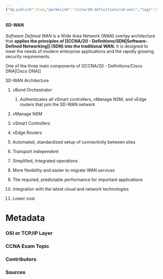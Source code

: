 ```yaml
---
{"dg-publish":true,"permalink":"/ccna/20-definitions/sd-wan/","tags":["defs_ccna"],"created":"2023-11-05T10:55:11.000-08:00","updated":"2023-11-08T14:53:51.000-08:00"}
---
```


#### SD-WAN
*Software Defined WAN* is a Wide Area Network (WAN) overlay architecture that **applies the principles of [[CCNA/20 - Definitions/SDN\|Software-Defined Networking]] (SDN) into the traditional WAN.** It is designed to meet the needs of modern enterprise applications and the rapidly growing security requirements.

One of the three main components of [[CCNA/20 - Definitions/Cisco DNA\|Cisco DNA]]

SD-WAN Architecture
1. vBond Orchestrator
	1. Authenticates all vSmart controllers, vManage NSM, and vEdge routers that join the SD-WAN network
2. vManage NSM
3. vSmart Controllers
4. vEdge Routers





1. Automated, standardized setup of connectivity between sites
2. Transport independent
3. Simplified, Integrated operations
4. More flexibility and easier to migrate WAN services
5. The required, predictable performance for important applications
6. Integration with the latest cloud and network technologies
7. Lower cost

# Metadata
### OSI or TCP/IP Layer

### CCNA Exam Topic

### Contributors

### Sources
